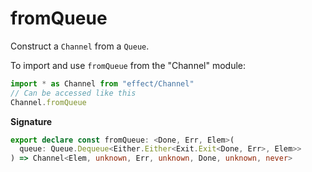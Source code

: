 # fromQueue

Construct a `Channel` from a `Queue`.

To import and use `fromQueue` from the "Channel" module:

```ts
import * as Channel from "effect/Channel"
// Can be accessed like this
Channel.fromQueue
```

**Signature**

```ts
export declare const fromQueue: <Done, Err, Elem>(
  queue: Queue.Dequeue<Either.Either<Exit.Exit<Done, Err>, Elem>>
) => Channel<Elem, unknown, Err, unknown, Done, unknown, never>
```
